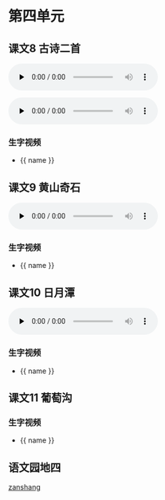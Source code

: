 # 第四单元

## 课文8 古诗二首

<audio class="myaudio" controls="" preload="none"><source src="//cnvod.cnr.cn/audio2017/ondemand/media/1100/201805/5AF54818-1BD4-4219-87A5-2A830A141C1A_2018-05-1115_39_45_0.m4a"></audio>

<audio class="myaudio" controls="" preload="none"><source src="//cnvod.cnr.cn/audio2017/ondemand/media/1100/201812/5C09E480-363C-4109-9071-4EE50A141C1A_2018-12-0711_10_00_0.m4a"></audio>

<Ebook grade="xxyw2a" :pages="43" :paged="45" ></Ebook> 

### 生字视频

<div class="shengzi">
    <ul><li v-for="(value, name,index) in kw8" v-on:click="clickvideo" :data-videosrc="value" :key="index">{{ name }}</li></ul>
</div>


## 课文9 黄山奇石

<audio class="myaudio" controls="" preload="none"><source src="//cnvod.cnr.cn/audio2017/ondemand/media/1100/201812/5C09E480-CDEC-4489-85F7-4EE50A141C1A_2018-12-0711_10_02_0.m4a"></audio>

<Ebook grade="xxyw2a" :pages="46" :paged="48" ></Ebook> 

### 生字视频

<div class="shengzi">
    <ul><li v-for="(value, name,index) in kw9" v-on:click="clickvideo" :data-videosrc="value" :key="index">{{ name }}</li></ul>
</div>


## 课文10 日月潭

<audio class="myaudio" controls="" preload="none"><source src="//cnvod.cnr.cn/audio2017/ondemand/media/1100/201805/5AF54819-B988-4787-AC9C-2A830A141C1A_2018-05-1115_39_44_0.m4a"></audio>

<Ebook grade="xxyw2a" :pages="49" :paged="50" ></Ebook> 

### 生字视频

<div class="shengzi">
    <ul><li v-for="(value, name,index) in kw10" v-on:click="clickvideo" :data-videosrc="value" :key="index">{{ name }}</li></ul>
</div>


## 课文11 葡萄沟

<Ebook grade="xxyw2a" :pages="51" :paged="53" ></Ebook> 

### 生字视频

<div class="shengzi">
    <ul><li v-for="(value, name,index) in kw11" v-on:click="clickvideo" :data-videosrc="value" :key="index">{{ name }}</li></ul>
</div>


## 语文园地四

<Ebook grade="xxyw2a" :pages="54" :paged="57" ></Ebook>


[zanshang](../res/zanshang.md ':include')